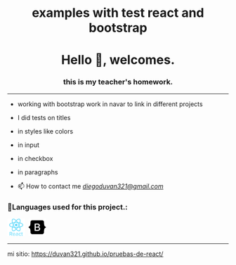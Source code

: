 <div id="header" align="center">
 <h1>examples with test react and bootstrap</h1>
<h1 align="center">Hello 👋, welcomes.</h1>
<h3 align="center">this is my teacher's homework.
</div>

---
- working with bootstrap work in navar to link in different projects

- I did tests on titles

- in styles like colors
- in input

- in checkbox

- in paragraphs

- 📫 How to contact me
*diegoduvan321@gmail.com*
<div align="left">
<h3>🔨Languages ​​used for this project.:</h3>
<div>
<img src="https://github.com/devicons/devicon/raw/master/icons/react/react-original-wordmark.svg" title="REACT" alt="REACT" width="40" height="40"/>&nbsp;
<img src="https://github.com/devicons/devicon/raw/master/icons/bootstrap/bootstrap-plain.svg" title="BOOTSTRAP" alt="BOOTSTRAP" width="40" height="40"/>&nbsp;

---

mi sitio: https://duvan321.github.io/pruebas-de-react/
